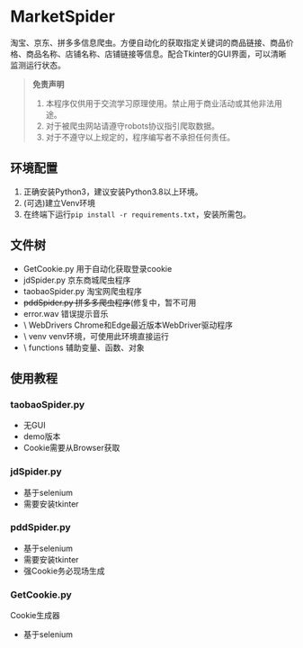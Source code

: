 # MarketSpider
淘宝、京东、拼多多信息爬虫。方便自动化的获取指定关键词的商品链接、商品价格、商品名称、店铺名称、店铺链接等信息。配合Tkinter的GUI界面，可以清晰监测运行状态。

> **免责声明**  
> 1. 本程序仅供用于交流学习原理使用。禁止用于商业活动或其他非法用途。  
> 2. 对于被爬虫网站请遵守robots协议指引爬取数据。  
> 3. 对于不遵守以上规定的，程序编写者不承担任何责任。

## 环境配置
1. 正确安装Python3，建议安装Python3.8以上环境。
2. (可选)建立Venv环境
3. 在终端下运行`pip install -r requirements.txt`，安装所需包。

## 文件树
+ GetCookie.py       用于自动化获取登录cookie
+ jdSpider.py        京东商城爬虫程序
+ taobaoSpider.py    淘宝网爬虫程序
+ ~~pddSpider.py     拼多多爬虫程序~~(修复中，暂不可用
+ error.wav          错误提示音乐
+ \ WebDrivers       Chrome和Edge最近版本WebDriver驱动程序
+ \ venv             venv环境，可使用此环境直接运行
+ \ functions        辅助变量、函数、对象

## 使用教程


### taobaoSpider.py
+ 无GUI
+ demo版本
+ Cookie需要从Browser获取
### jdSpider.py
+ 基于selenium
+ 需要安装tkinter
### pddSpider.py
+ 基于selenium
+ 需要安装tkinter
+ 强Cookie务必现场生成
### GetCookie.py
Cookie生成器
+ 基于selenium